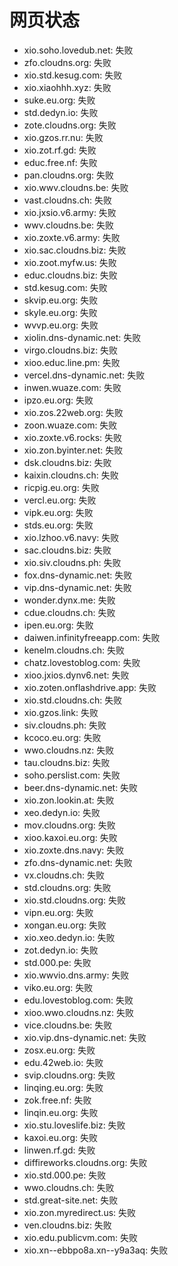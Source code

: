 # 网页状态
- xio.soho.lovedub.net: 失败
- zfo.cloudns.org: 失败
- xio.std.kesug.com: 失败
- xio.xiaohhh.xyz: 失败
- suke.eu.org: 失败
- std.dedyn.io: 失败
- zote.cloudns.org: 失败
- xio.gzos.rr.nu: 失败
- xio.zot.rf.gd: 失败
- educ.free.nf: 失败
- pan.cloudns.org: 失败
- xio.wwv.cloudns.be: 失败
- vast.cloudns.ch: 失败
- xio.jxsio.v6.army: 失败
- wwv.cloudns.be: 失败
- xio.zoxte.v6.army: 失败
- xio.sac.cloudns.biz: 失败
- xio.zoot.myfw.us: 失败
- educ.cloudns.biz: 失败
- std.kesug.com: 失败
- skvip.eu.org: 失败
- skyle.eu.org: 失败
- wvvp.eu.org: 失败
- xiolin.dns-dynamic.net: 失败
- virgo.cloudns.biz: 失败
- xioo.educ.line.pm: 失败
- vercel.dns-dynamic.net: 失败
- inwen.wuaze.com: 失败
- ipzo.eu.org: 失败
- xio.zos.22web.org: 失败
- zoon.wuaze.com: 失败
- xio.zoxte.v6.rocks: 失败
- xio.zon.byinter.net: 失败
- dsk.cloudns.biz: 失败
- kaixin.cloudns.ch: 失败
- ricpig.eu.org: 失败
- vercl.eu.org: 失败
- vipk.eu.org: 失败
- stds.eu.org: 失败
- xio.lzhoo.v6.navy: 失败
- sac.cloudns.biz: 失败
- xio.siv.cloudns.ph: 失败
- fox.dns-dynamic.net: 失败
- vip.dns-dynamic.net: 失败
- wonder.dynx.me: 失败
- cdue.cloudns.ch: 失败
- ipen.eu.org: 失败
- daiwen.infinityfreeapp.com: 失败
- kenelm.cloudns.ch: 失败
- chatz.lovestoblog.com: 失败
- xioo.jxios.dynv6.net: 失败
- xio.zoten.onflashdrive.app: 失败
- xio.std.cloudns.ch: 失败
- xio.gzos.link: 失败
- siv.cloudns.ph: 失败
- kcoco.eu.org: 失败
- wwo.cloudns.nz: 失败
- tau.cloudns.biz: 失败
- soho.perslist.com: 失败
- beer.dns-dynamic.net: 失败
- xio.zon.lookin.at: 失败
- xeo.dedyn.io: 失败
- mov.cloudns.org: 失败
- xioo.kaxoi.eu.org: 失败
- xio.zoxte.dns.navy: 失败
- zfo.dns-dynamic.net: 失败
- vx.cloudns.ch: 失败
- std.cloudns.org: 失败
- xio.std.cloudns.org: 失败
- vipn.eu.org: 失败
- xongan.eu.org: 失败
- xio.xeo.dedyn.io: 失败
- zot.dedyn.io: 失败
- std.000.pe: 失败
- xio.wwvio.dns.army: 失败
- viko.eu.org: 失败
- edu.lovestoblog.com: 失败
- xioo.wwo.cloudns.nz: 失败
- vice.cloudns.be: 失败
- xio.vip.dns-dynamic.net: 失败
- zosx.eu.org: 失败
- edu.42web.io: 失败
- svip.cloudns.org: 失败
- linqing.eu.org: 失败
- zok.free.nf: 失败
- linqin.eu.org: 失败
- xio.stu.loveslife.biz: 失败
- kaxoi.eu.org: 失败
- linwen.rf.gd: 失败
- diffireworks.cloudns.org: 失败
- xio.std.000.pe: 失败
- wwo.cloudns.ch: 失败
- std.great-site.net: 失败
- xio.zon.myredirect.us: 失败
- ven.cloudns.biz: 失败
- xio.edu.publicvm.com: 失败
- xio.xn--ebbpo8a.xn--y9a3aq: 失败
